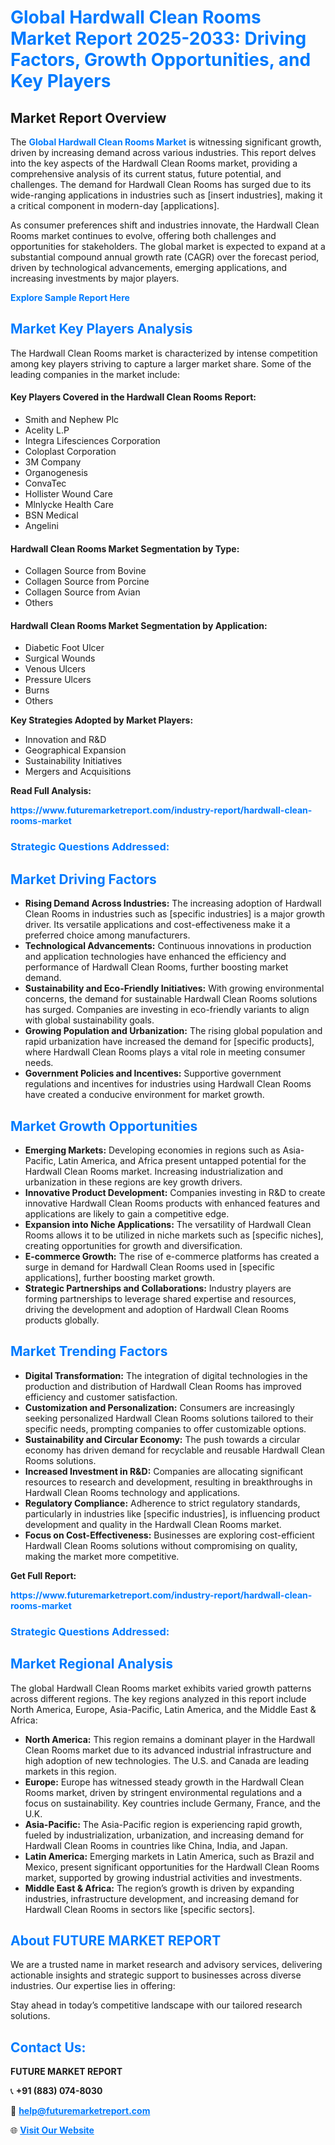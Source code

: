 <h1 style="color: #007BFF;">Global Hardwall Clean Rooms Market Report 2025-2033: Driving Factors, Growth Opportunities, and Key Players</h1>

<section id="overview">
<h2>Market Report Overview</h2>
<p>The <a href="https://www.futuremarketreport.com/industry-report/hardwall-clean-rooms-market" style="color: #007BFF; text-decoration: none;"><strong>Global Hardwall Clean Rooms Market</strong></a> is witnessing significant growth, driven by increasing demand across various industries. This report delves into the key aspects of the Hardwall Clean Rooms market, providing a comprehensive analysis of its current status, future potential, and challenges. The demand for Hardwall Clean Rooms has surged due to its wide-ranging applications in industries such as [insert industries], making it a critical component in modern-day [applications].</p>
<p>As consumer preferences shift and industries innovate, the Hardwall Clean Rooms market continues to evolve, offering both challenges and opportunities for stakeholders. The global market is expected to expand at a substantial compound annual growth rate (CAGR) over the forecast period, driven by technological advancements, emerging applications, and increasing investments by major players.</p>
</section>

<section id="overview">
<p><a href="https://www.futuremarketreport.com/request-sample/reportId=37630" style="color: #007BFF; text-decoration: none;"><strong>Explore Sample Report Here</strong></a></p>
</section>

<section id="key-players">
<h2 style="color: #007BFF;">Market Key Players Analysis</h2>
<p>The Hardwall Clean Rooms market is characterized by intense competition among key players striving to capture a larger market share. Some of the leading companies in the market include:</p>
<h4>Key Players Covered in the Hardwall Clean Rooms Report:</h4>
<ul><li>Smith and Nephew Plc</li><li>Acelity L.P</li><li>Integra Lifesciences Corporation</li><li>Coloplast Corporation</li><li>3M Company</li><li>Organogenesis</li><li>ConvaTec</li><li>Hollister Wound Care</li><li>Mlnlycke Health Care</li><li>BSN Medical</li><li>Angelini</li></ul>
<h4>Hardwall Clean Rooms Market Segmentation by Type:</h4>
<ul><li>Collagen Source from Bovine</li><li>Collagen Source from Porcine</li><li>Collagen Source from Avian</li><li>Others</li></ul>

<h4>Hardwall Clean Rooms Market Segmentation by Application:</h4>
<ul><li>Diabetic Foot Ulcer</li><li>Surgical Wounds</li><li>Venous Ulcers</li><li>Pressure Ulcers</li><li>Burns</li><li>Others</li></ul>
<p><strong>Key Strategies Adopted by Market Players:</strong></p>
<ul>
<li>Innovation and R&D</li>
<li>Geographical Expansion</li>
<li>Sustainability Initiatives</li>
<li>Mergers and Acquisitions</li>
</ul>
</section>

<section>
<p><strong>Read Full Analysis: </strong></p><a href="https://www.futuremarketreport.com/industry-report/hardwall-clean-rooms-market" style="color: #007BFF; text-decoration: none;"><strong>https://www.futuremarketreport.com/industry-report/hardwall-clean-rooms-market</strong></a>
<h3 style="color: #007BFF;">Strategic Questions Addressed:</h3>
</section>

<section id="driving-factors">
<h2 style="color: #007BFF;">Market Driving Factors</h2>
<ul>
<li><strong>Rising Demand Across Industries:</strong> The increasing adoption of Hardwall Clean Rooms in industries such as [specific industries] is a major growth driver. Its versatile applications and cost-effectiveness make it a preferred choice among manufacturers.</li>
<li><strong>Technological Advancements:</strong> Continuous innovations in production and application technologies have enhanced the efficiency and performance of Hardwall Clean Rooms, further boosting market demand.</li>
<li><strong>Sustainability and Eco-Friendly Initiatives:</strong> With growing environmental concerns, the demand for sustainable Hardwall Clean Rooms solutions has surged. Companies are investing in eco-friendly variants to align with global sustainability goals.</li>
<li><strong>Growing Population and Urbanization:</strong> The rising global population and rapid urbanization have increased the demand for [specific products], where Hardwall Clean Rooms plays a vital role in meeting consumer needs.</li>
<li><strong>Government Policies and Incentives:</strong> Supportive government regulations and incentives for industries using Hardwall Clean Rooms have created a conducive environment for market growth.</li>
</ul>
</section>

<section id="growth-opportunities">
<h2 style="color: #007BFF;">Market Growth Opportunities</h2>
<ul>
<li><strong>Emerging Markets:</strong> Developing economies in regions such as Asia-Pacific, Latin America, and Africa present untapped potential for the Hardwall Clean Rooms market. Increasing industrialization and urbanization in these regions are key growth drivers.</li>
<li><strong>Innovative Product Development:</strong> Companies investing in R&D to create innovative Hardwall Clean Rooms products with enhanced features and applications are likely to gain a competitive edge.</li>
<li><strong>Expansion into Niche Applications:</strong> The versatility of Hardwall Clean Rooms allows it to be utilized in niche markets such as [specific niches], creating opportunities for growth and diversification.</li>
<li><strong>E-commerce Growth:</strong> The rise of e-commerce platforms has created a surge in demand for Hardwall Clean Rooms used in [specific applications], further boosting market growth.</li>
<li><strong>Strategic Partnerships and Collaborations:</strong> Industry players are forming partnerships to leverage shared expertise and resources, driving the development and adoption of Hardwall Clean Rooms products globally.</li>
</ul>
</section>

<section id="trending-factors">
<h2 style="color: #007BFF;">Market Trending Factors</h2>
<ul>
<li><strong>Digital Transformation:</strong> The integration of digital technologies in the production and distribution of Hardwall Clean Rooms has improved efficiency and customer satisfaction.</li>
<li><strong>Customization and Personalization:</strong> Consumers are increasingly seeking personalized Hardwall Clean Rooms solutions tailored to their specific needs, prompting companies to offer customizable options.</li>
<li><strong>Sustainability and Circular Economy:</strong> The push towards a circular economy has driven demand for recyclable and reusable Hardwall Clean Rooms solutions.</li>
<li><strong>Increased Investment in R&D:</strong> Companies are allocating significant resources to research and development, resulting in breakthroughs in Hardwall Clean Rooms technology and applications.</li>
<li><strong>Regulatory Compliance:</strong> Adherence to strict regulatory standards, particularly in industries like [specific industries], is influencing product development and quality in the Hardwall Clean Rooms market.</li>
<li><strong>Focus on Cost-Effectiveness:</strong> Businesses are exploring cost-efficient Hardwall Clean Rooms solutions without compromising on quality, making the market more competitive.</li>
</ul>
</section>

<section>
<p><strong>Get Full Report: </strong></p><a href="https://www.futuremarketreport.com/industry-report/hardwall-clean-rooms-market" style="color: #007BFF; text-decoration: none;"><strong>https://www.futuremarketreport.com/industry-report/hardwall-clean-rooms-market</strong></a>
<h3 style="color: #007BFF;">Strategic Questions Addressed:</h3>
</section>


<section id="regional-analysis">
<h2 style="color: #007BFF;">Market Regional Analysis</h2>
<p>The global Hardwall Clean Rooms market exhibits varied growth patterns across different regions. The key regions analyzed in this report include North America, Europe, Asia-Pacific, Latin America, and the Middle East & Africa:</p>
<ul>
<li><strong>North America:</strong> This region remains a dominant player in the Hardwall Clean Rooms market due to its advanced industrial infrastructure and high adoption of new technologies. The U.S. and Canada are leading markets in this region.</li>
<li><strong>Europe:</strong> Europe has witnessed steady growth in the Hardwall Clean Rooms market, driven by stringent environmental regulations and a focus on sustainability. Key countries include Germany, France, and the U.K.</li>
<li><strong>Asia-Pacific:</strong> The Asia-Pacific region is experiencing rapid growth, fueled by industrialization, urbanization, and increasing demand for Hardwall Clean Rooms in countries like China, India, and Japan.</li>
<li><strong>Latin America:</strong> Emerging markets in Latin America, such as Brazil and Mexico, present significant opportunities for the Hardwall Clean Rooms market, supported by growing industrial activities and investments.</li>
<li><strong>Middle East & Africa:</strong> The region’s growth is driven by expanding industries, infrastructure development, and increasing demand for Hardwall Clean Rooms in sectors like [specific sectors].</li>
</ul>
</section>

<footer>
<h2 style="color: #007BFF;">About FUTURE MARKET REPORT</h2>
<p>We are a trusted name in market research and advisory services, delivering actionable insights and strategic support to businesses across diverse industries. Our expertise lies in offering:</p>

<p>Stay ahead in today’s competitive landscape with our tailored research solutions.</p>

<h2 style="color: #007BFF;">Contact Us:</h2>
<p><strong>FUTURE MARKET REPORT</strong></p>
<p>📞 <strong>+91 (883) 074-8030</strong></p>
<p>📧 <strong><a href="mailto:help@futuremarketreport.com" style="color: #007BFF;">help@futuremarketreport.com</a></strong></p>
<p>🌐 <strong><a href="https://www.futuremarketreport.com/" style="color: #007BFF;">Visit Our Website</a></strong></p>
</footer>